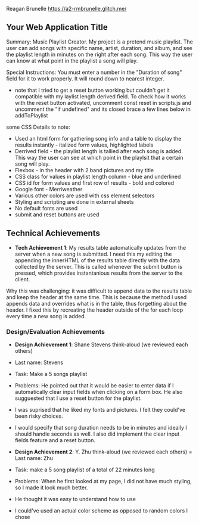Reagan Brunelle
https://a2-rmbrunelle.glitch.me/

## Your Web Application Title
Summary: Music Playlist Creator. My project is a pretend music playlist. The user can add songs with specific name, artist, duration, and album, and see the playlist length in minutes on the right after each song. This way the user can know at what point in the playlist a song will play.

Special Instructions: You must enter a number in the "Duration of song" field for it to work properly. It will round down to nearest integer.
- note that I tried to get a reset button working but couldn't get it compatible with my laylist length derived field. To check how it works with the reset button activated, uncomment const reset in scripts.js and uncomment the "if undefined" and its closed brace a few lines below in addToPlaylist

some CSS Details to note:
- Used an html form for gathering song info and a table to display the results instantly - italized form values, highlighted labels
- Derrived field - the playlist length is tallied after each song is added. This way the user can see at which point in the playlsit that a certain song will play.
- Flexbox - in the header with 2 band pictures and my title
- CSS class for values in playlist length column - blue and underlined
- CSS id for form values and first row of results - bold and colored
- Google font - Merriweather
- Various other colors are used with css element selectors
- Styling and scripting are done in external sheets
- No default fonts are used
- submit and reset buttons are used

## Technical Achievements
- **Tech Achievement 1**:  My results table automatically updates from the server when a new song is submitted. I need this my editing the appending the innerHTML of the results table directly with the data collected by the server. This is called whenever the submit button is pressed, which provides instantanious results from the server to the client. 

Why this was challenging: it was difficult to append data to the results table and keep the header at the same time. This is because the method I used appends data and overrides what is in the table, thus forgetting about the header. I fixed this by recreating the header outside of the for each loop every time a new song is added.

### Design/Evaluation Achievements
- **Design Achievement 1**: Shane Stevens think-aloud (we reviewed each others)
- Last name: Stevens
- Task: Make a 5 songs playlist
- Problems: He pointed out that it would be easier to enter data if I automatically clear input fields when clicking on a form box. He also sugguested that I use a reset button for the playlist.
- I was suprised that he liked my fonts and pictures. I felt they could've been risky choices.
- I would specify that song duration needs to be in minutes and ideally I should handle seconds as well. I also did implement the clear input fields feature and a reset button.

- **Design Achievement 2**: Y. Zhu think-aloud (we reviewed each others)
= Last name: Zhu
- Task: make a 5 song playlist of a total of 22 minutes long
- Problems: When he first looked at my page, I did not have much styling, so I made it look much better. 
- He thought it was easy to understand how to use
- I could've used an actual color scheme as opposed to random colors I chose